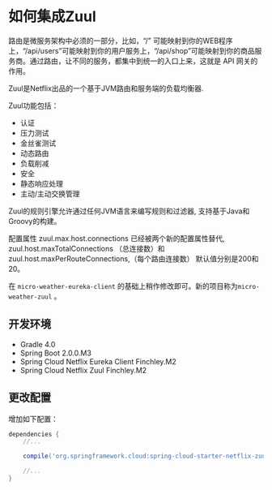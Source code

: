 # 如何集成Zuul

路由是微服务架构中必须的一部分，比如，“/” 可能映射到你的WEB程序上，“/api/users”可能映射到你的用户服务上，“/api/shop”可能映射到你的商品服务商。通过路由，让不同的服务，都集中到统一的入口上来，这就是 API 网关的作用。

Zuul是Netflix出品的一个基于JVM路由和服务端的负载均衡器.

Zuul功能包括：

* 认证
* 压力测试
* 金丝雀测试
* 动态路由
* 负载削减
* 安全
* 静态响应处理
* 主动/主动交换管理

Zuul的规则引擎允许通过任何JVM语言来编写规则和过滤器, 支持基于Java和Groovy的构建。

配置属性 zuul.max.host.connections 已经被两个新的配置属性替代, zuul.host.maxTotalConnections （总连接数）和 zuul.host.maxPerRouteConnections,（每个路由连接数） 默认值分别是200和20。



在 `micro-weather-eureka-client`  的基础上稍作修改即可。新的项目称为`micro-weather-zuul` 。

## 开发环境

* Gradle 4.0
* Spring Boot 2.0.0.M3
* Spring Cloud Netflix Eureka Client Finchley.M2
* Spring Cloud Netflix Zuul Finchley.M2

## 更改配置

增加如下配置：

```groovy
dependencies {
    //...

	compile('org.springframework.cloud:spring-cloud-starter-netflix-zuul')

	//...
}
```